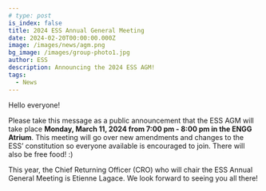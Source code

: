 ```yaml
---
# type: post
is_index: false
title: 2024 ESS Annual General Meeting
date: 2024-02-20T00:00:00.000Z
image: /images/news/agm.png
bg_image: /images/group-photo1.jpg
author: ESS
description: Announcing the 2024 ESS AGM!
tags:
  - News
---
```


Hello everyone!

Please take this message as a public announcement that the ESS AGM will take place **Monday, March 11, 2024 from 7:00 pm - 8:00 pm in the ENGG Atrium**. This meeting will go over new amendments and changes to the ESS’ constitution so everyone available is encouraged to join. There will also be free food! :)

This year, the Chief Returning Officer (CRO) who will chair the ESS Annual General Meeting is Etienne Lagace. We look forward to seeing you all there!
